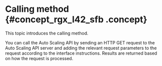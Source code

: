 # Calling method {#concept_rgx_l42_sfb .concept}

This topic introduces the calling method.

You can call the Auto Scaling API by sending an HTTP GET request to the Auto Scaling API server and adding the relevant request parameters to the request according to the interface instructions. Results are returned based on how the request is processed.

